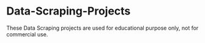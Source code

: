 # Data-Scraping-Projects
These Data Scraping projects are used for educational purpose only, not for commercial use.
